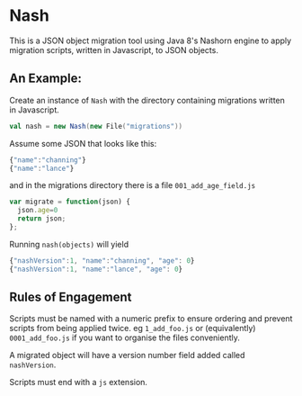 Nash
===

This is a JSON object migration tool using Java 8's Nashorn engine to
apply migration scripts, written in Javascript, to JSON objects.

An Example:
---

Create an instance of `Nash` with the directory containing migrations written in Javascript.
 
```scala
val nash = new Nash(new File("migrations"))
```

Assume some JSON that looks like this:

```js
{"name":"channing"}
{"name":"lance"}
```

and in the migrations directory there is a file `001_add_age_field.js`

```js
var migrate = function(json) {
  json.age=0
  return json;
};
```

Running `nash(objects)` will yield

```js
{"nashVersion":1, "name":"channing", "age": 0}
{"nashVersion":1, "name":"lance", "age": 0}
```

Rules of Engagement
---
Scripts must be named with a numeric prefix to ensure ordering and prevent
scripts from being applied twice. eg `1_add_foo.js` or
(equivalently) `0001_add_foo.js` if you want to organise the files conveniently.

A migrated object will have a version number field added called `nashVersion`.

Scripts must end with a `js` extension.